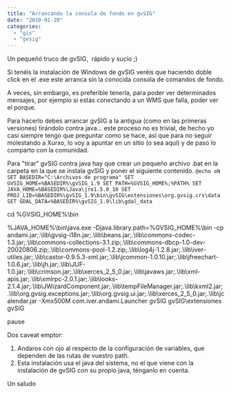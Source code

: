 ```yaml
---
title: "Arrancando la consola de fondo en gvSIG"
date: "2010-01-20"
categories: 
  - "gis"
  - "gvsig"
---
```


Un pequeñó truco de gvSIG,  rápido y sucio ;)

Si tenéis la instalación de Windows de gvSIG veréis que haciendo doble click en el .exe este arranca sin la conocida consola de comandos de fondo.

A veces, sin embargo, es preferible tenerla, para poder ver determinados mensajes, por ejemplo si estás conectando a un WMS que falla, poder ver el porque.

Para hacerlo debes arrancar gvSIG a la antigua (como en las primeras versiones) tirándolo contra java... este proceso no es trivial, de hecho yo casi siempre tengo que preguntar como se hace, así que para no seguir molestando a Xurxo, lo voy a apuntar en un sitio (o sea aquí) y de paso lo comparto con la comunidad.

Para "tirar" gvSIG contra java hay que crear un pequeño archivo .bat en la carpeta en la que se instala gvSIG y poner el siguiente contenido. `@echo oN SET BASEDIR="C:\Archivos de programa" SET GVSIG_HOME=%BASEDIR%\gvSIG_1.9 SET PATH=%GVSIG_HOME%;%PATH% SET JAVA_HOME=%BASEDIR%\Java\jre1.5.0_18 SET PROJ_LIB=%BASEDIR%\gvSIG_1.9\bin\gvSIG\extensiones\org.gvsig.crs\data SET GDAL_DATA=%BASEDIR%\gvSIG_1.9\lib\gdal_data`

cd %GVSIG\_HOME%\\bin

%JAVA\_HOME%\\bin\\java.exe -Djava.library.path=%GVSIG\_HOME%\\bin -cp andami.jar;.\\lib\\gvsig-i18n.jar;.\\lib\\beans.jar;.\\lib\\commons-codec-1.3.jar;.\\lib\\commons-collections-3.1.zip;.\\lib\\commons-dbcp-1.0-dev-20020806.zip;.\\lib\\commons-pool-1.2.zip;.\\lib\\log4j-1.2.8.jar;.\\lib\\iver-utiles.jar;.\\lib\\castor-0.9.5.3-xml.jar;.\\lib\\jcommon-1.0.10.jar;.\\lib\\jfreechart-1.0.6.jar;.\\lib\\jh.jar;.\\lib\\JUF-1.0.jar;.\\lib\\crimson.jar;.\\lib\\xerces\_2\_5\_0.jar;.\\lib\\javaws.jar;.\\lib\\xml-apis.jar;.\\lib\\xmlrpc-2.0.1.jar;.\\lib\\looks-2.1.4.jar;.\\lib\\JWizardComponent.jar;.\\lib\\tempFileManager.jar;.\\lib\\kxml2.jar;.\\lib\\org.gvsig.exceptions.jar;.\\lib\\org.gvsig.ui.jar;.\\lib\\xerces\_2\_5\_0.jar;.\\lib\\jcalendar.jar -Xmx500M com.iver.andami.Launcher gvSIG gvSIG\\extensiones gvSIG

pause

Dos caveat emptor:

1. Andaros con ojo al respecto de la configuración de variables, que dependen de las rutas de vuestro path.
2. Esta instalación usa el java del sistema, no el que viene con la instalación de gvSIG con su propio java, ténganlo en cuenta.

Un saludo
